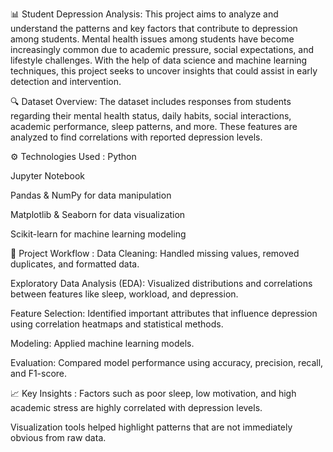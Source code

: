 📊 Student Depression Analysis:
This project aims to analyze and understand the patterns and key factors that contribute to depression among students. Mental health issues among students have become increasingly common due to academic pressure, social expectations, and lifestyle challenges. With the help of data science and machine learning techniques, this project seeks to uncover insights that could assist in early detection and intervention.

🔍 Dataset Overview:
The dataset includes responses from students regarding their mental health status, daily habits, social interactions, academic performance, sleep patterns, and more. These features are analyzed to find correlations with reported depression levels.

⚙️ Technologies Used :
Python

Jupyter Notebook

Pandas & NumPy for data manipulation

Matplotlib & Seaborn for data visualization

Scikit-learn for machine learning modeling

🧠 Project Workflow :
Data Cleaning: Handled missing values, removed duplicates, and formatted data.

Exploratory Data Analysis (EDA): Visualized distributions and correlations between features like sleep, workload, and depression.

Feature Selection: Identified important attributes that influence depression using correlation heatmaps and statistical methods.

Modeling: Applied machine learning models.

Evaluation: Compared model performance using accuracy, precision, recall, and F1-score.

📈 Key Insights :
Factors such as poor sleep, low motivation, and high academic stress are highly correlated with depression levels.

Visualization tools helped highlight patterns that are not immediately obvious from raw data.
